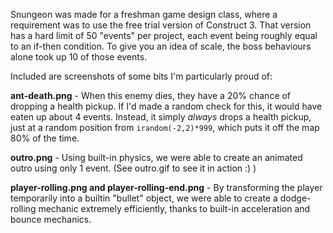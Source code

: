Snungeon was made for a freshman game design class, where a requirement
was to use the free trial version of Construct 3. That version has a hard
limit of 50 "events" per project, each event being roughly equal to an
if-then condition. To give you an idea of scale, the boss behaviours alone
took up 10 of those events.

Included are screenshots of some bits I'm particularly proud of:

**ant-death.png** - When this enemy dies, they have a 20% chance of dropping
a health pickup. If I'd made a random check for this, it would have eaten
up about 4 events. Instead, it simply *always* drops a health pickup, just
at a random position from `irandom(-2,2)*999`, which puts it off the map
80% of the time.

**outro.png** - Using built-in physics, we were able to create
an animated outro using only 1 event. (See outro.gif to see it in action :) )

**player-rolling.png and player-rolling-end.png** - By transforming the
player temporarily into a builtin "bullet" object, we were able to create
a dodge-rolling mechanic extremely efficiently, thanks to built-in acceleration
and bounce mechanics.
